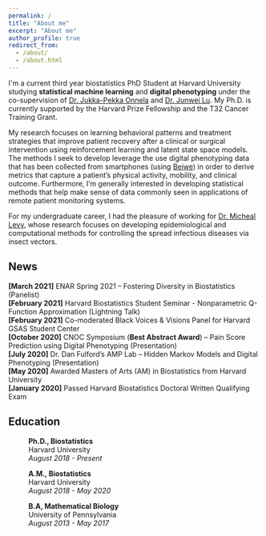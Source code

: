 ```yaml
---
permalink: /
title: "About me"
excerpt: "About me"
author_profile: true
redirect_from: 
  - /about/
  - /about.html
---
```


I'm a current third year biostatistics PhD Student at Harvard University studying **statistical machine learning** and **digital phenotyping** under the co-supervision of [Dr. Jukka-Pekka Onnela](https://www.hsph.harvard.edu/onnela-lab/) and [Dr. Junwei Lu](https://junwei-lu.github.io/). My Ph.D. is currently supported by the Harvard Prize Fellowship and the T32 Cancer Training Grant.

My research focuses on learning behavioral patterns and treatment strategies that improve patient recovery after a clinical or surgical intervention using reinforcement learning and latent state space models. The methods I seek to develop leverage the use digital phenotyping data that has been collected from smartphones (using [Beiwe](https://www.beiwe.org/)) in order to derive metrics that capture a patient’s physical activity, mobility, and clinical outcome. Furthermore, I’m generally interested in developing statistical methods that help make sense of data commonly seen in applications of remote patient monitoring systems.

For my undergraduate career, I had the pleasure of working for [Dr. Micheal Levy](https://www.med.upenn.edu/apps/faculty/index.php/g275/p6363868), whose research focuses on developing epidemiological and computational methods for controlling the spread infectious diseases via insect vectors.

## News
**[March 2021]** ENAR Spring 2021 – Fostering Diversity in Biostatistics (Panelist) \
**[February 2021]** Harvard Biostatistics Student Seminar - Nonparametric Q-Function Approximation (Lightning Talk) \
**[February 2021]** Co-moderated Black Voices & Visions Panel for Harvard GSAS Student Center \
**[October 2020]** CNOC Symposium (**Best Abstract Award**) – Pain Score Prediction using Digital Phenotyping (Presentation) \
**[July 2020]** Dr. Dan Fulford’s AMP Lab – Hidden Markov Models and Digital Phenotyping (Presentation) \
**[May 2020]** Awarded Masters of Arts (AM) in Biostatistics from Harvard University \
**[January 2020]** Passed Harvard Biostatistics Doctoral Written Qualifying Exam

## Education

<p style="margin-left: 40px"><b>Ph.D., Biostatistics</b>
<br> Harvard University
<br><i>August 2018 - Present</i></p>

<p style="margin-left: 40px"><b>A.M., Biostatistics</b>
<br> Harvard University
<br><i>August 2018 - May 2020</i></p>

<p style="margin-left: 40px"><b>B.A, Mathematical Biology</b>
<br> University of Pennsylvania
<br><i>August 2013 - May 2017</i></p>
